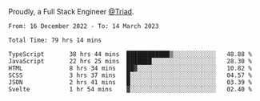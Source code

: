 Proudly, a Full Stack Engineer [@Triad](https://github.com/Triad-Behavioral-Health).
<!--START_SECTION:waka-->

```text
From: 16 December 2022 - To: 14 March 2023

Total Time: 79 hrs 14 mins

TypeScript       38 hrs 44 mins  ████████████▒░░░░░░░░░░░░   48.88 %
JavaScript       22 hrs 25 mins  ███████░░░░░░░░░░░░░░░░░░   28.30 %
HTML             8 hrs 34 mins   ██▓░░░░░░░░░░░░░░░░░░░░░░   10.82 %
SCSS             3 hrs 37 mins   █░░░░░░░░░░░░░░░░░░░░░░░░   04.57 %
JSON             2 hrs 41 mins   █░░░░░░░░░░░░░░░░░░░░░░░░   03.39 %
Svelte           1 hr 54 mins    ▓░░░░░░░░░░░░░░░░░░░░░░░░   02.40 %
```

<!--END_SECTION:waka-->
